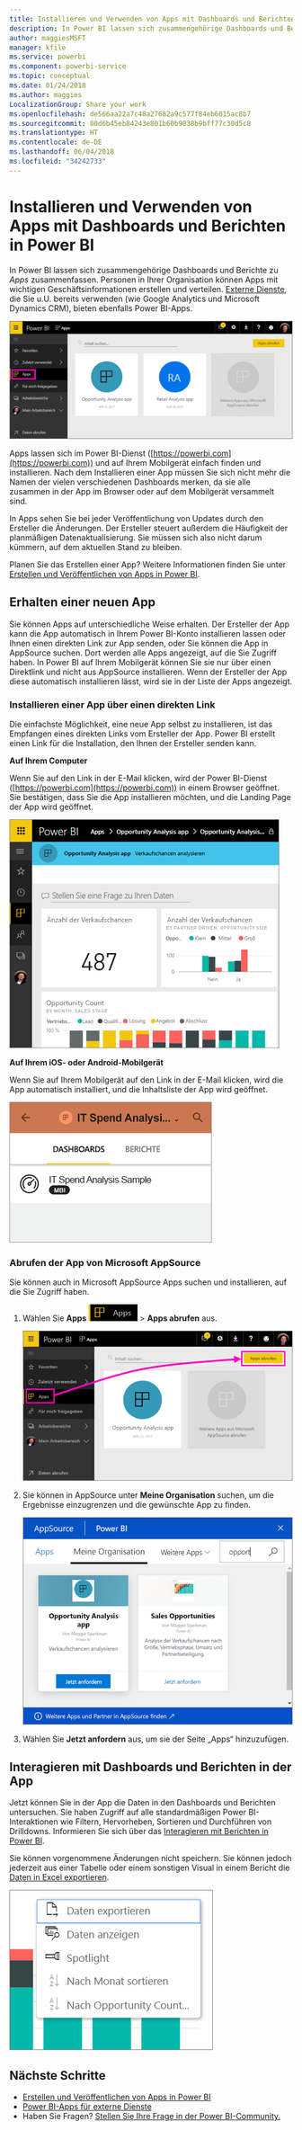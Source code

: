 ```yaml
---
title: Installieren und Verwenden von Apps mit Dashboards und Berichten in Power BI
description: In Power BI lassen sich zusammengehörige Dashboards und Berichte zu Apps zusammenfassen.
author: maggiesMSFT
manager: kfile
ms.service: powerbi
ms.component: powerbi-service
ms.topic: conceptual
ms.date: 01/24/2018
ms.author: maggies
LocalizationGroup: Share your work
ms.openlocfilehash: de566aa22a7c48a27682a9c577f84eb6015ac8b7
ms.sourcegitcommit: 80d6b45eb84243e801b60b9038b9bff77c30d5c8
ms.translationtype: HT
ms.contentlocale: de-DE
ms.lasthandoff: 06/04/2018
ms.locfileid: "34242733"
---
```

# <a name="install-and-use-apps-with-dashboards-and-reports-in-power-bi"></a>Installieren und Verwenden von Apps mit Dashboards und Berichten in Power BI
In Power BI lassen sich zusammengehörige Dashboards und Berichte zu *Apps* zusammenfassen. Personen in Ihrer Organisation können Apps mit wichtigen Geschäftsinformationen erstellen und verteilen. [Externe Dienste](service-connect-to-services.md), die Sie u.U. bereits verwenden (wie Google Analytics und Microsoft Dynamics CRM), bieten ebenfalls Power BI-Apps. 

![Apps in Power BI](media/service-install-use-apps/power-bi-apps-left-nav.png)

Apps lassen sich im Power BI-Dienst ([https://powerbi.com](https://powerbi.com)) und auf Ihrem Mobilgerät einfach finden und installieren. Nach dem Installieren einer App müssen Sie sich nicht mehr die Namen der vielen verschiedenen Dashboards merken, da sie alle zusammen in der App im Browser oder auf dem Mobilgerät versammelt sind.

In Apps sehen Sie bei jeder Veröffentlichung von Updates durch den Ersteller die Änderungen. Der Ersteller steuert außerdem die Häufigkeit der planmäßigen Datenaktualisierung. Sie müssen sich also nicht darum kümmern, auf dem aktuellen Stand zu bleiben. 

Planen Sie das Erstellen einer App? Weitere Informationen finden Sie unter [Erstellen und Veröffentlichen von Apps in Power BI](service-create-distribute-apps.md).

## <a name="get-a-new-app"></a>Erhalten einer neuen App
Sie können Apps auf unterschiedliche Weise erhalten. Der Ersteller der App kann die App automatisch in Ihrem Power BI-Konto installieren lassen oder Ihnen einen direkten Link zur App senden, oder Sie können die App in AppSource suchen. Dort werden alle Apps angezeigt, auf die Sie Zugriff haben. In Power BI auf Ihrem Mobilgerät können Sie sie nur über einen Direktlink und nicht aus AppSource installieren. Wenn der Ersteller der App diese automatisch installieren lässt, wird sie in der Liste der Apps angezeigt.

### <a name="install-an-app-from-a-direct-link"></a>Installieren einer App über einen direkten Link
Die einfachste Möglichkeit, eine neue App selbst zu installieren, ist das Empfangen eines direkten Links vom Ersteller der App. Power BI erstellt einen Link für die Installation, den Ihnen der Ersteller senden kann.

**Auf Ihrem Computer** 

Wenn Sie auf den Link in der E-Mail klicken, wird der Power BI-Dienst ([https://powerbi.com](https://powerbi.com)) in einem Browser geöffnet. Sie bestätigen, dass Sie die App installieren möchten, und die Landing Page der App wird geöffnet.

![App-Startseite im Power BI-Dienst](media/service-install-use-apps/power-bi-app-landing-page-opportunity-480.png)

**Auf Ihrem iOS- oder Android-Mobilgerät** 

Wenn Sie auf Ihrem Mobilgerät auf den Link in der E-Mail klicken, wird die App automatisch installiert, und die Inhaltsliste der App wird geöffnet. 

![Inhaltsliste der App auf dem Mobilgerät](media/service-install-use-apps/power-bi-app-index-it-spend-360.png)

### <a name="get-the-app-from-microsoft-appsource"></a>Abrufen der App von Microsoft AppSource
Sie können auch in Microsoft AppSource Apps suchen und installieren, auf die Sie Zugriff haben. 

1. Wählen Sie **Apps** ![„Apps“ im linken Navigationsbereich](media/service-install-use-apps/power-bi-apps-bar.png) > **Apps abrufen** aus. 
   
     ![Symbol „Apps abrufen“](media/service-install-use-apps/power-bi-service-apps-get-apps-oppty.png)
2. Sie können in AppSource unter **Meine Organisation** suchen, um die Ergebnisse einzugrenzen und die gewünschte App zu finden.
   
     ![In AppSource unter „Meine Organisation“](media/service-install-use-apps/power-bi-appsource-my-org.png)
3. Wählen Sie **Jetzt anfordern** aus, um sie der Seite „Apps“ hinzuzufügen. 

## <a name="interact-with-the-dashboards-and-reports-in-the-app"></a>Interagieren mit Dashboards und Berichten in der App
Jetzt können Sie in der App die Daten in den Dashboards und Berichten untersuchen. Sie haben Zugriff auf alle standardmäßigen Power BI-Interaktionen wie Filtern, Hervorheben, Sortieren und Durchführen von Drilldowns. Informieren Sie sich über das [Interagieren mit Berichten in Power BI](service-reading-view-and-editing-view.md). 

Sie können vorgenommene Änderungen nicht speichern. Sie können jedoch jederzeit aus einer Tabelle oder einem sonstigen Visual in einem Bericht die [Daten in Excel exportieren](power-bi-visualization-export-data.md).

![Exportieren von Daten aus einem Power BI-Visual](media/service-install-use-apps/power-bi-service-export-data-visual.png)

## <a name="next-steps"></a>Nächste Schritte
* [Erstellen und Veröffentlichen von Apps in Power BI](service-create-distribute-apps.md)
* [Power BI-Apps für externe Dienste](service-connect-to-services.md)
* Haben Sie Fragen? [Stellen Sie Ihre Frage in der Power BI-Community.](http://community.powerbi.com/)

